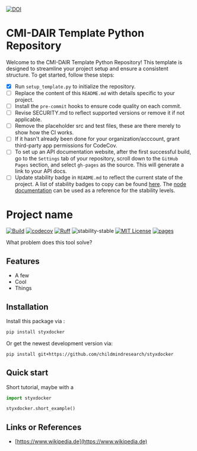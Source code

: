 [![DOI](https://zenodo.org/badge/657341621.svg)](https://zenodo.org/doi/10.5281/zenodo.10383685)

# CMI-DAIR Template Python Repository

Welcome to the CMI-DAIR Template Python Repository! This template is designed to streamline your project setup and ensure a consistent structure. To get started, follow these steps:


- [x] Run `setup_template.py` to initialize the repository.
- [ ] Replace the content of this `README.md` with details specific to your project.
- [ ] Install the `pre-commit` hooks to ensure code quality on each commit.
- [ ] Revise SECURITY.md to reflect supported versions or remove it if not applicable.
- [ ] Remove the placeholder src and test files, these are there merely to show how the CI works.
- [ ] If it hasn't already been done for your organization/acccount, grant third-party app permissions for CodeCov.
- [ ] To set up an API documentation website, after the first successful build, go to the `Settings` tab of your repository, scroll down to the `GitHub Pages` section, and select `gh-pages` as the source. This will generate a link to your API docs.
- [ ] Update stability badge in `README.md` to reflect the current state of the project. A list of stability badges to copy can be found [here](https://github.com/orangemug/stability-badges). The [node documentation](https://nodejs.org/docs/latest-v20.x/api/documentation.html#documentation_stability_index) can be used as a reference for the stability levels.

# Project name

[![Build](https://github.com/childmindresearch/styxdocker/actions/workflows/test.yaml/badge.svg?branch=main)](https://github.com/childmindresearch/styxdocker/actions/workflows/test.yaml?query=branch%3Amain)
[![codecov](https://codecov.io/gh/childmindresearch/styxdocker/branch/main/graph/badge.svg?token=22HWWFWPW5)](https://codecov.io/gh/childmindresearch/styxdocker)
[![Ruff](https://img.shields.io/endpoint?url=https://raw.githubusercontent.com/astral-sh/ruff/main/assets/badge/v2.json)](https://github.com/astral-sh/ruff)
![stability-stable](https://img.shields.io/badge/stability-stable-green.svg)
[![MIT License](https://img.shields.io/badge/license-MIT-blue.svg)](https://github.com/childmindresearch/styxdocker/blob/main/LICENSE)
[![pages](https://img.shields.io/badge/api-docs-blue)](https://childmindresearch.github.io/styxdocker)

What problem does this tool solve?

## Features

- A few
- Cool
- Things

## Installation

Install this package via :

```sh
pip install styxdocker
```

Or get the newest development version via:

```sh
pip install git+https://github.com/childmindresearch/styxdocker
```

## Quick start

Short tutorial, maybe with a

```Python
import styxdocker

styxdocker.short_example()
```

## Links or References

- [https://www.wikipedia.de](https://www.wikipedia.de)
